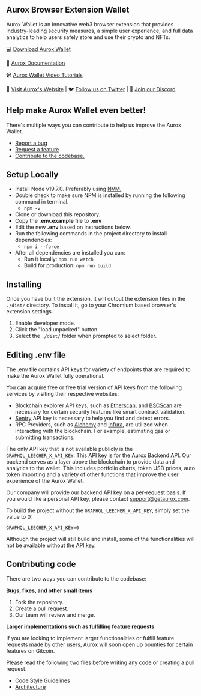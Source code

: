 ## Aurox Browser Extension Wallet

Aurox Wallet is an innovative web3 browser extension that provides industry-leading security measures, a simple user experience, and full data analytics to help users safely store and use their crypto and NFTs.


💻 [Download Aurox Wallet](https://chrome.google.com/webstore/detail/aurox-wallet/kilnpioakcdndlodeeceffgjdpojajlo?hl=en&authuser=0)

📂 [Aurox Documentation](https://docs.getaurox.com/)

📹 [Aurox Wallet Video Tutorials](https://getaurox.com/wallet/tutorials)

🐂 [Visit Aurox's Website](https://getaurox.com) | 🐦 [Follow us on Twitter](https://twitter.com/getaurox) | 👾 [Join our Discord](https://aurox.app/discord)


## Help make Aurox Wallet even better!
There's multiple ways you can contribute to help us improve the Aurox Wallet. 

 - [Report a bug](https://github.com/GetAurox/Aurox-Wallet/issues/new?title=%5BBug%5D%20Enter%20title%20here)
 - [Request a feature](https://github.com/GetAurox/Aurox-Wallet/issues/new?title=%5BFeature%20Request%5D%20Enter%20title%20here)
 - [Contribute to the codebase.](https://github.com/GetAurox/Aurox-Wallet#contributing-code)


## Setup Locally

 - Install Node v19.7.0. Preferably using [NVM.](https://github.com/nvm-sh/nvm)
 - Double check to make sure NPM is installed by running the following command in terminal.
	 - `npm -v`
- Clone or download this repository.
- Copy  the **.env.example** file to **.env**
- Edit the new **.env** based on instructions below.
- Run the following commands in the project directory to install dependencies:
	- `npm i --force`
- After all dependencies are installed you can:
	- Run it locally:  `npm run watch`
	- Build for production: `npm run build`

## Installing
Once you have built the extension, it will output the extension files in the `./dist/` directory. To install it, go to your Chromium based browser's extension settings.
1. Enable developer mode.
2. Click the "load unpacked" button.
3. Select the `./dist/` folder when prompted to select folder.

## Editing .env file
The .env file contains API keys for variety of endpoints that are required to make the Aurox Wallet fully operational. 

You can acquire free or free trial version of API keys from the following services by visiting their respective websites:

* Blockchain explorer API keys, such as [Etherscan](https://etherscan.io), and [BSCScan](https://bscscan.com/) are necessary for certain security features like smart contract validation.
* [Sentry](https://sentry.io/) API key is necessary to help you find and detect errors.
* RPC Providers, such as [Alchemy](https://alchemy.com) and [Infura](https://www.infura.io/), are utilized when interacting with the blockchain. For example, estimating gas or submitting transactions.


The only API key that is not available publicly is the `GRAPHQL_LEECHER_X_API_KEY`. This API key is for the Aurox Backend API. Our backend serves as a layer above the blockchain to provide data and analytics to the wallet. This includes portfolio charts, token USD prices, auto token importing and a variety of other functions that improve the user experience of the Aurox Wallet.

Our company will provide our backend API key on a per-request basis. If you would like a personal API key, please contact support@getaurox.com.

To build the project without the `GRAPHQL_LEECHER_X_API_KEY`, simply set the value to 0:

    GRAPHQL_LEECHER_X_API_KEY=0

Although the project will still build and install, some of the functionalities will not be available without the API key.


## Contributing code
There are two ways you can contribute to the codebase:

 **Bugs, fixes, and other small items** 
1. Fork the repository.
2. Create a pull request.
3. Our team will review and merge.

 **Larger implementations such as fulfilling feature requests**
 
If you are looking to implement larger functionalities or fulfill feature requests made by other users, Aurox will soon open up bounties for certain features on Gitcoin.

Please read the following two files before writing any code or creating a pull request.

 - [Code Style Guidelines](https://github.com/GetAurox/Aurox-Wallet/blob/master/Code%20Style%20Guidelines.pdf)
 - [Architecture](https://github.com/GetAurox/Aurox-Wallet/blob/master/Architecture%20(WIP).pdf)
